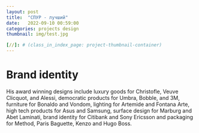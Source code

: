 ```yaml
---
layout: post
title:  "СПУР - лучший"
date:   2022-09-10 00:59:00
categories: projects design
thumbnail: img/test.jpg

[//]: # (class_in_index_page: project-thumbnail-container)
---
```


# Brand identity

His award winning designs include luxury goods for Christofle, Veuve Clicquot, and Alessi, democratic products for Umbra, Bobble, and 3M, furniture for Bonaldo and Vondom, lighting for Artemide and Fontana Arte, high tech products for Asus and Samsung, surface design for Marburg and Abet Laminati, brand identity for Citibank and Sony Ericsson and packaging for Method, Paris Baguette, Kenzo and Hugo Boss.

